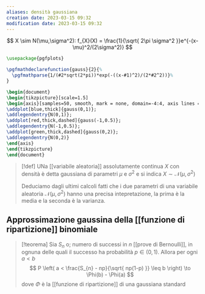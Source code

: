 ```yaml
---
aliases: densità gaussiana
creation date: 2023-03-15 09:32
modification date: 2023-03-15 09:32
---
```





$$
X \sim N(\mu,\sigma^2): f_{X}(X) = \frac{1}{\sqrt{ 2\pi \sigma^2 }}e^{-(x-\mu)^2/(2\sigma^2)}
$$

```tikz
\usepackage{pgfplots}

\pgfmathdeclarefunction{gauss}{2}{%
  \pgfmathparse{1/(#2*sqrt(2*pi))*exp(-((x-#1)^2)/(2*#2^2))}%
}

\begin{document}
\begin{tikzpicture}[scale=1.5]
\begin{axis}[samples=50, smooth, mark = none, domain=-4:4, axis lines = left]
\addplot[blue,thick]{gauss(0,1)};
\addlegendentry{N(0,1)};
\addplot[red,thick,dashed]{gauss(-1,0.5)};
\addlegendentry{N(-1,0.5)};
\addplot[green,thick,dashed]{gauss(0,2)};
\addlegendentry{N(0,2)}
\end{axis}
\end{tikzpicture}
\end{document}
```

>[!def]
>UNa [[variabile aleatoria]] assolutamente continua $X$ con densità è detta gaussiana di parametri $\mu$ e $\sigma^2$ e si indica $X \sim \mathcal{N}(\mu,\sigma^2)$
>
>Deduciamo dagli ultimi calcoli fatti che i due parametri di una variabile aleatoria $\mathcal{N}(\mu,\sigma^2)$ hanno una precisa intepretazione, la prima è la media e la seconda è la varianza.


## Approssimazione gaussina della [[funzione di ripartizione]] binomiale

>[!teorema]
>Sia $S_{n}$ o; numero di successi in $n$ [[prove di Bernoulli]], in ognuna delle quali il successo ha probabilità $p \in (0,1)$. Allora per ogni $a < b$
> $$
> P \left( a < \frac{S_{n} - np}{\sqrt{ np(1-p) }} \leq b \right)  \to \Phi(b) - \Phi(a)
>$$
>dove $\Phi$ è la [[funzione di ripartizione]] di una gaussiana standard